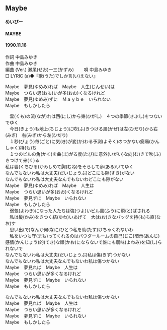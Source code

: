 ## Maybe
#### めいびー
#### MAYBE
#### 1990.11.16 


作詞     中島みゆき  
作曲      中島みゆき  
編曲 (Ver.) 瀬尾(せお)一三(かずみ)　　 
唄     中島みゆき   
□ LYRIC (a)●『歌(うた)でしか言(い)えない』  　
   
   
Maybe　夢見(ゆめみ)れば　Maybe　人生(じんせい)は   
Maybe　つらい思(おも)いが多(おお)くなるけれど   
Maybe　夢見(ゆめみ)ずに　Ｍａｙｂｅ　いられない   
Maybe　もしかしたら   
   
　雲(くも)の流(なが)れは西(にし)から東(ひがし)　４つの季節(きぶし)をつないでゆく   
　今日(きょう)も地上(ちじょう)に吹(ふ)きつける風(かぜ)は左(ひだり)から右(みぎ)　右(みぎ)から左(ひだり)   
　１秒(びょう)毎(ごと)に気(き)が変(か)わる予測(よそく)のつかない癇癪(かんしゃく)持(も)ち   
　１つのビルの角(かく)を曲(ま)がる度(たび)に意外(いがい)な向(む)きで吹(ふ)きつけて来(く)る   
私は唇(くちびる)かみしめて胸(むね)をそらして歩(ある)いてゆく   
なんでもないわ私は大丈夫(だいじょうぶ)どこにも隙(すき)がない   
なんでもないわ私は大丈夫なんでもないわどこにも隙がない   
Maybe　夢見(ゆめみ)れば　Maybe　人生は   
Maybe　つらい思いが多(おお)くなるけれど   
Maybe　夢見ずに　Maybe　いられない   
Maybe　もしかしたら   
　弱気(よわき)になった人たちは強(つよ)いビル風(ふう)に飛(と)ばされる   
　私は髪(かみ)をきつく結(ゆわ)いあげて　大(おお)きなバッグを持(も)ち直(なお)す   
　思い出(で)なんか何(なに)ひとつ私を助(たす)けちゃくれないわ   
　私をいつも守(まも)ってくれるのはパウダールームの自己(じこ)暗示(あんじ)   
感情(かんじょう)的(てき)な顔(かお)にならないで誰にも弱味(よわみ)を知(し)られないで   
なんでもないわ私は大丈夫(だいじょうぶ)私は傷(きず)つかない   
なんでもないわ私は大丈夫なんでもないわ私は傷つかない   
Maybe　夢見れば　Maybe　人生は   
Maybe　つらい思いが多くなるけれど   
Maybe　夢見ずに　Maybe　いられない   
Maybe　もしかしたら   
   
なんでもないわ私は大丈夫なんでもないわ私は傷つかない   
Maybe　夢見れば　Maybe　人生は   
Maybe　つらい思いが多くなるけれど   
Maybe　夢見ずに　Maybe　いられない   
Maybe　もしかしたら   